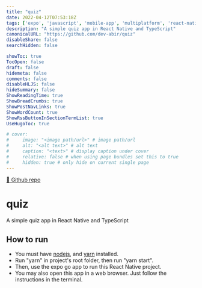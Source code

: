 ```yaml
---
title: "quiz"
date: 2022-04-12T07:53:18Z
tags: ['expo', 'javascript', 'mobile-app', 'multiplatform', 'react-native', 'typescript', 'web-app', 'web-application']
description: "A simple quiz app in React Native and TypeScript"
canonicalURL: "https://github.com/dev-abir/quiz"
disableShare: false
searchHidden: false

showToc: true
TocOpen: false
draft: false
hidemeta: false
comments: false
disableHLJS: false
hideSummary: false
ShowReadingTime: true
ShowBreadCrumbs: true
ShowPostNavLinks: true
ShowWordCount: true
ShowRssButtonInSectionTermList: true
UseHugoToc: true

# cover:
#     image: "<image path/url>" # image path/url
#     alt: "<alt text>" # alt text
#     caption: "<text>" # display caption under cover
#     relative: false # when using page bundles set this to true
#     hidden: true # only hide on current single page
---
```


[🔗 Github repo](https://github.com/dev-abir/quiz)

# quiz
A simple quiz app in React Native and TypeScript

## How to run
- You must have [nodejs](https://nodejs.org/), and [yarn](https://yarnpkg.com/) installed.
- Run "yarn" in project's root folder, then run "yarn start".
- Then, use the expo go app to run this React Native project.
- You may also open this app in a web browser. Just follow the instructions in the terminal.


